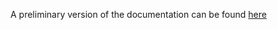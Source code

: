 A preliminary version of the documentation can be found [here](https://docs.google.com/document/d/1vllT04xXonsaCjpbpwIzPjgzz9nzVTu-lyYiB6mmdFs)
